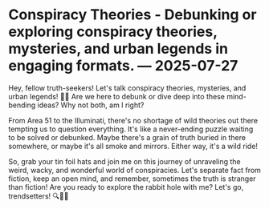 # Conspiracy Theories - Debunking or exploring conspiracy theories, mysteries, and urban legends in engaging formats. — 2025-07-27

Hey, fellow truth-seekers! Let's talk conspiracy theories, mysteries, and urban legends! 🕵️‍♀️ Are we here to debunk or dive deep into these mind-bending ideas? Why not both, am I right?

From Area 51 to the Illuminati, there's no shortage of wild theories out there tempting us to question everything. It's like a never-ending puzzle waiting to be solved or debunked. Maybe there's a grain of truth buried in there somewhere, or maybe it's all smoke and mirrors. Either way, it's a wild ride!

So, grab your tin foil hats and join me on this journey of unraveling the weird, wacky, and wonderful world of conspiracies. Let's separate fact from fiction, keep an open mind, and remember, sometimes the truth is stranger than fiction! Are you ready to explore the rabbit hole with me? Let's go, trendsetters! 🔍🔮✨